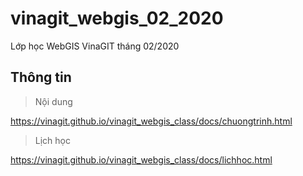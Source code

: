 # vinagit_webgis_02_2020
Lớp học WebGIS VinaGIT tháng 02/2020

## Thông tin

> Nội dung

https://vinagit.github.io/vinagit_webgis_class/docs/chuongtrinh.html

> Lịch học

https://vinagit.github.io/vinagit_webgis_class/docs/lichhoc.html

